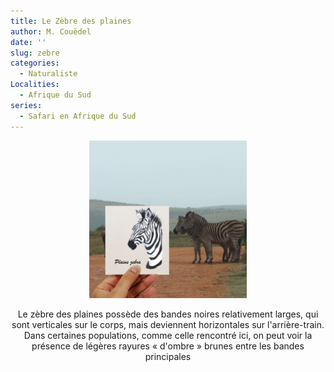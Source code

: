 ```yaml
---
title: Le Zèbre des plaines
author: M. Couëdel
date: ''
slug: zebre
categories:
  - Naturaliste
Localities:
  - Afrique du Sud
series:
  - Safari en Afrique du Sud
---
```

<center>
<img alt="[Zébre des plaines à l'aquarelle]" src="zebre-featured-image.jpg" width=50%> 

Le zèbre des plaines possède des bandes noires relativement larges, qui sont verticales sur le corps, mais deviennent horizontales sur l'arrière-train. Dans certaines populations, comme celle rencontré ici, on peut voir la présence de légères rayures « d'ombre » brunes entre les bandes principales